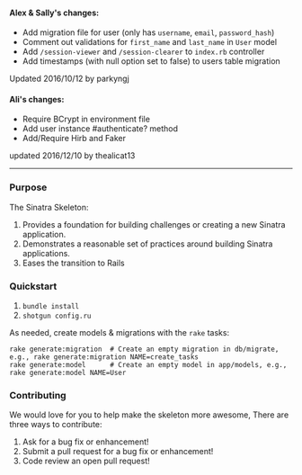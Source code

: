 #### Alex & Sally's changes:

* Add migration file for user (only has `username`, `email`, `password_hash`)
* Comment out validations for `first_name` and `last_name` in `User` model
* Add `/session-viewer` and `/session-clearer` to `index.rb` controller
* Add timestamps (with null option set to false) to users table migration

Updated 2016/10/12 by parkyngj

#### Ali's changes:
* Require BCrypt in environment file
* Add user instance #authenticate? method
* Add/Require Hirb and Faker

updated 2016/12/10 by thealicat13

----

### Purpose
The Sinatra Skeleton:

1. Provides a foundation for building challenges or creating a new Sinatra application.
2. Demonstrates a reasonable set of practices around building Sinatra applications.
3. Eases the transition to Rails

### Quickstart

1.  `bundle install`
2.  `shotgun config.ru`

As needed, create models & migrations with the `rake` tasks:

```
rake generate:migration  # Create an empty migration in db/migrate, e.g., rake generate:migration NAME=create_tasks
rake generate:model      # Create an empty model in app/models, e.g., rake generate:model NAME=User
```

### Contributing

We would love for you to help make the skeleton more awesome, There are three ways to contribute:

1. Ask for a bug fix or enhancement!
2. Submit a pull request for a bug fix or enhancement!
3. Code review an open pull request!
